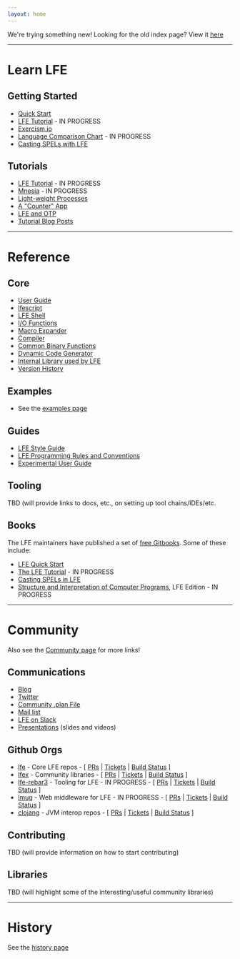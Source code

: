 ```yaml
---
layout: home
---
```



We're trying something new! Looking for the old index page? View it
[here](index-old.html)

----

# Learn LFE

## Getting Started

* [Quick Start](https://lfe.gitbooks.io/quick-start/content/)
* [LFE Tutorial](https://lfe.gitbooks.io/tutorial/content/) - IN PROGRESS
* [Exercism.io](http://exercism.io/languages/lfe)
* [Language Comparison Chart](http://lfex.github.io/hyperpolyglot/) - IN PROGRESS
* [Casting SPELs with LFE](https://lfe.gitbooks.io/casting-spels/content/)

## Tutorials

* [LFE Tutorial](https://www.gitbook.com/book/lfe/tutorial/details) - IN PROGRESS
* [Mnesia](http://docs.lfe.io/tutorials/mnesia/1.html) - IN PROGRESS
* [Light-weight Processes](http://docs.lfe.io/tutorials/processes/1.html)
* [A "Counter" App](http://docs.lfe.io/tutorials/counter-app/1.html)
* [LFE and OTP](http://blog.lfe.io/tutorials/2015/05/24/1808-what-is-otp/)
* [Tutorial Blog Posts](http://blog.lfe.io/categories.html#tutorials-ref)

----

# Reference

## Core

* [User Guide](https://github.com/rvirding/lfe/blob/develop/doc/user_guide.txt)
* [lfescript](https://github.com/rvirding/lfe/blob/develop/doc/lfescript.txt)
* [LFE Shell](https://github.com/rvirding/lfe/blob/develop/doc/lfe.txt)
* [I/O Functions](https://github.com/rvirding/lfe/blob/develop/doc/lfe_io.txt)
* [Macro Expander](https://github.com/rvirding/lfe/blob/develop/doc/lfe_macro.txt)
* [Compiler](https://github.com/rvirding/lfe/blob/develop/doc/lfe_comp.txt)
* [Common Binary Functions](https://github.com/rvirding/lfe/blob/develop/doc/lfe_bits.txt)
* [Dynamic Code Generator](https://github.com/rvirding/lfe/blob/develop/doc/lfe_gen.txt)
* [Internal Library used by LFE](https://github.com/rvirding/lfe/blob/develop/doc/lfe_lib.txt)
* [Version History](https://github.com/rvirding/lfe/blob/develop/doc/version_history.md)

## Examples

* See the [examples page](http://docs.lfe.io/examples.html)

## Guides

* [LFE Style Guide](http://docs.lfe.io/style-guide/1.html)
* [LFE Programming Rules and Conventions](http://docs.lfe.io/prog-rules/1.html)
* [Experimental User Guide](http://docs.lfe.io/user-guide/intro/1.html)

## Tooling

TBD (will provide links to docs, etc., on setting up tool chains/IDEs/etc.

## Books

The LFE maintainers have published a set of [free Gitbooks](https://www.gitbook.com/@lfe).
Some of these include:

* [LFE Quick Start](https://www.gitbook.com/book/lfe/quick-start/details)
* [The LFE Tutorial](https://www.gitbook.com/book/lfe/tutorial/details) - IN PROGRESS
* [Casting SPELs in LFE](https://www.gitbook.com/book/lfe/casting-spels/details)
* [Structure and Interpretation of Computer Programs](https://www.gitbook.com/book/lfe/sicp/details), LFE Edition - IN PROGRESS

----

# Community

Also see the [Community page](http://docs.lfe.io/community.html) for more
links!

## Communications

* [Blog](http://blog.lfe.io)
* [Twitter](http://twitter.com/ErlangLisp)
* [Community .plan File](http://plan.lfe.io/)
* [Mail list](http://groups.google.com/group/lisp-flavoured-erlang)
* [LFE on Slack](http://lfe.slack.com/)
* [Presentations](http://docs.lfe.io/presentations.html) (slides and videos)

## Github Orgs

* [lfe](https://github.com/lfe) - Core LFE repos - [
    [PRs](https://github.com/search?utf8=%E2%9C%93&q=org%3Alfe+is%3Aopen+is%3Apr+&type=Issues&ref=searchresults&s=created) |
    [Tickets](https://github.com/search?o=desc&q=org%3Alfe+is%3Aopen+is%3Aissue+sort%3Acreated&ref=searchresults&s=created&type=Issues&utf8=%E2%9C%93) |
    [Build Status](https://travis-ci.org/lfe) ]
* [lfex](https://github.com/lfex) - Community libraries - [
    [PRs](https://github.com/search?utf8=%E2%9C%93&q=org%3Alfex+is%3Aopen+is%3Apr+&type=Issues&ref=searchresults&s=created) |
    [Tickets](https://github.com/search?o=desc&q=org%3Alfex+is%3Aopen+is%3Aissue&ref=searchresults&s=created&type=Issues&utf8=%E2%9C%93) |
    [Build Status](https://travis-ci.org/lfex) ]
* [lfe-rebar3](https://github.com/lfe-rebar3) - Tooling for LFE - IN PROGRESS - [
    [PRs](https://github.com/search?utf8=%E2%9C%93&q=org%3Alfe-rebar3+is%3Aopen+is%3Apr&type=Issues&ref=searchresults) |
    [Tickets](https://github.com/search?o=desc&q=org%3Alfe-rebar3+is%3Aopen+is%3Aissue&ref=searchresults&s=created&type=Issues&utf8=%E2%9C%93) |
    [Build Status](https://travis-ci.org/lfe-rebar3) ]
* [lmug](https://github.com/lmug) - Web middleware for LFE - IN PROGRESS - [
    [PRs](https://github.com/search?utf8=%E2%9C%93&q=org%3Almug+is%3Aopen+is%3Apr&type=Issues&ref=searchresults) |
    [Tickets](https://github.com/search?o=desc&q=org%3Almug+is%3Aopen+is%3Aissue&ref=searchresults&s=created&type=Issues&utf8=%E2%9C%93) |
    [Build Status](https://travis-ci.org/lmug) ]
* [clojang](https://github.com/clojang) - JVM interop repos - [
    [PRs](https://github.com/search?utf8=%E2%9C%93&q=org%3Aclojang+is%3Aopen+is%3Apr&type=Issues&ref=searchresults) |
    [Tickets](https://github.com/search?o=desc&q=org%3Aclojang+is%3Aopen+is%3Aissue&ref=searchresults&s=created&type=Issues&utf8=%E2%9C%93) |
    [Build Status](https://travis-ci.org/clojang) ]

## Contributing

TBD (will provide information on how to start contributing)

## Libraries

TBD (will highlight some of the interesting/useful community libraries)

----

# History

See the [history page](http://docs.lfe.io/history.html)
